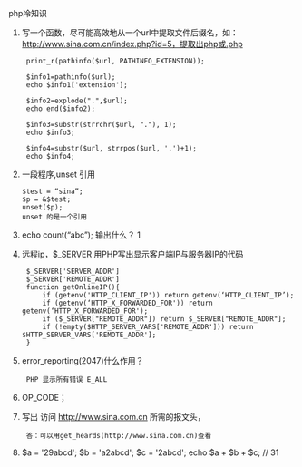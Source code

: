 php冷知识

1. 写一个函数，尽可能高效地从一个url中提取文件后缀名，如：http://www.sina.com.cn/index.php?id=5，提取出php或.php
	
		print_r(pathinfo($url, PATHINFO_EXTENSION));

    	$info1=pathinfo($url);
    	echo $info1['extension'];

    	$info2=explode(".",$url);
    	echo end($info2);

    	$info3=substr(strrchr($url, "."), 1);
    	echo $info3;

    	$info4=substr($url, strrpos($url, '.')+1);
    	echo $info4;


2.  一段程序,unset 引用
	    
	    $test = “sina”;
    	$p = &$test;
    	unset($p);
    	unset 的是一个引用

3. echo count(“abc”); 输出什么？    1


4. 远程ip，$_SERVER 用PHP写出显示客户端IP与服务器IP的代码
    
        $_SERVER['SERVER_ADDR']
        $_SERVER['REMOTE_ADDR']
        function getOnlineIP(){
            if (getenv('HTTP_CLIENT_IP')) return getenv(‘HTTP_CLIENT_IP’);
            if (getenv(‘HTTP_X_FORWARDED_FOR')) return getenv(‘HTTP_X_FORWARDED_FOR');
            if ($_SERVER["REMOTE_ADDR"]) return $_SERVER["REMOTE_ADDR"];
            if (!empty($HTTP_SERVER_VARS['REMOTE_ADDR'])) return $HTTP_SERVER_VARS['REMOTE_ADDR'];
        }

5. error_reporting(2047)什么作用？

        PHP 显示所有错误 E_ALL

6. OP_CODE；

7. 写出 访问 http://www.sina.com.cn 所需的报文头，	
		
		答：可以用get_heards(http://www.sina.com.cn)查看

8. 
    $a = '29abcd';
    $b = 'a2abcd';
    $c = '2abcd';
    echo $a + $b + $c; // 31

